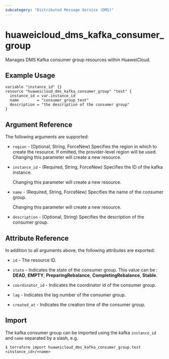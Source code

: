 ```yaml
---
subcategory: "Distributed Message Service (DMS)"
---
```


# huaweicloud_dms_kafka_consumer_group

Manages DMS Kafka consumer group resources within HuaweiCloud.

## Example Usage

```hcl
variable "instance_id" {}
resource "huaweicloud_dms_kafka_consumer_group" "test" {
  instance_id = var.instance_id
  name        = "consumer_group_test"
  description = "the description of the consumer group"
}
```

## Argument Reference

The following arguments are supported:

* `region` - (Optional, String, ForceNew) Specifies the region in which to create the resource.
  If omitted, the provider-level region will be used. Changing this parameter will create a new resource.

* `instance_id` - (Required, String, ForceNew) Specifies the ID of the kafka instance.

  Changing this parameter will create a new resource.

* `name` - (Required, String, ForceNew) Specifies the name of the consumer group.

  Changing this parameter will create a new resource.

* `description` - (Optional, String) Specifies the description of the consumer group.

## Attribute Reference

In addition to all arguments above, the following attributes are exported:

* `id` - The resource ID.

* `state` - Indicates the state of the consumer group. This value can be :
  **DEAD**, **EMPTY**, **PreparingRebalance**, **CompletingRebalance**, **Stable**.

* `coordinator_id` - Indicates the coordinator id of the consumer group.

* `lag` - Indicates the lag number of the consumer group.

* `created_at` - Indicates the creation time of the consumer group.

## Import

The kafka consumer group can be imported using the kafka `instance_id` and `name` separated by a slash, e.g.

```
$ terraform import huaweicloud_dms_kafka_consumer_group.test <instance_id>/<name>
```
